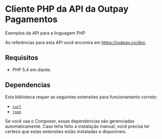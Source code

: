 # Cliente PHP da API da Outpay Pagamentos
Exemplos da API para a linguagem PHP

As referências para esta API você encontra em https://outpay.co/doc.

## Requisitos

* PHP 5.4 em diante.

## Dependencias

  Esta biblioteca requer as seguintes extensões para funcionamento correto:

  - [`curl`](https://secure.php.net/manual/en/book.curl.php)
  - [`json`](https://secure.php.net/manual/en/book.json.php)

  Se você usa o Composer, essas dependencias são gerenciadas automaticamente. Caso teha feito a instalação manual, você precisa ter certeza que estas extensões estão instaladas e disponíveis.
